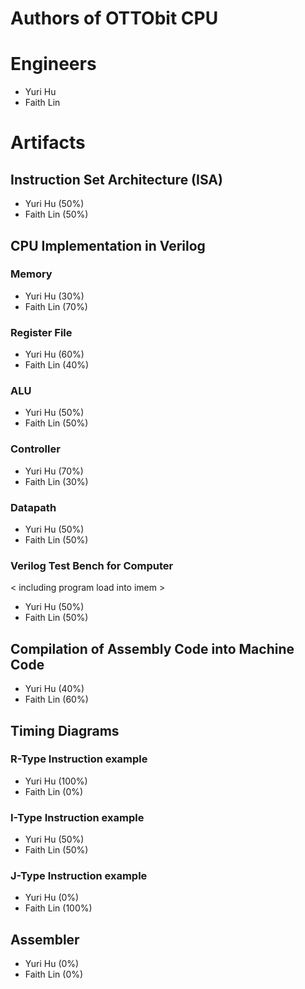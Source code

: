 # Authors of OTTObit CPU

# Engineers
* Yuri Hu
* Faith Lin

# Artifacts

## Instruction Set Architecture (ISA)
* Yuri Hu (50%)
* Faith Lin (50%)

## CPU Implementation in Verilog

### Memory
* Yuri Hu (30%)
* Faith Lin (70%)

### Register File
* Yuri Hu (60%)
* Faith Lin (40%)

### ALU
* Yuri Hu (50%)
* Faith Lin (50%)

### Controller
* Yuri Hu (70%)
* Faith Lin (30%)

### Datapath
* Yuri Hu (50%)
* Faith Lin (50%)

### Verilog Test Bench for Computer
< including program load into imem >
* Yuri Hu (50%)
* Faith Lin (50%)

## Compilation of Assembly Code into Machine Code
* Yuri Hu (40%)
* Faith Lin (60%)

## Timing Diagrams

### R-Type Instruction example
* Yuri Hu (100%)
* Faith Lin (0%)

### I-Type Instruction example
* Yuri Hu (50%)
* Faith Lin (50%)

### J-Type Instruction example
* Yuri Hu (0%)
* Faith Lin (100%)

## Assembler
* Yuri Hu (0%)
* Faith Lin (0%)


